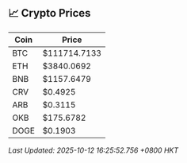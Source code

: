 ## 📈 Crypto Prices

| Coin | Price |
| ---- | ----- |
| BTC | $111714.7133 |
| ETH | $3840.0692 |
| BNB | $1157.6479 |
| CRV | $0.4925 |
| ARB | $0.3115 |
| OKB | $175.6782 |
| DOGE | $0.1903 |

_Last Updated: 2025-10-12 16:25:52.756 +0800 HKT_